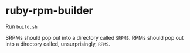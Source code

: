ruby-rpm-builder
================

Run `build.sh`

SRPMs should pop out into a directory called `SRPMS`.
RPMs should pop out into a directory called, unsurprisingly, `RPMS`.

